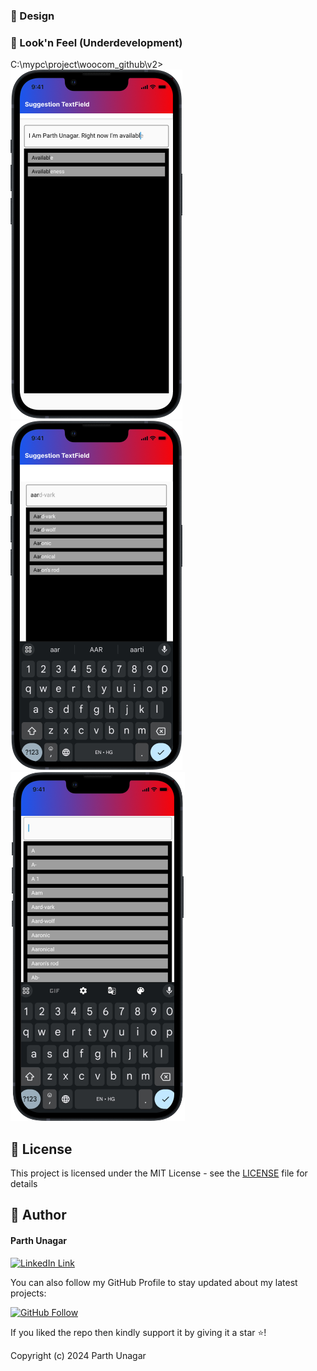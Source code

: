### 🎨 Design
### 👀 Look'n Feel (Underdevelopment)
C:\mypc\project\woocom_github\v2>
<img src="https://github.com/parthunagar/Suggestion_textfield_project/blob/main/assets/pkg_ui_ss3.png"><img src="https://github.com/parthunagar/Suggestion_textfield_project/blob/main/assets/pkg_ui_ss2.png"><img src="https://github.com/parthunagar/Suggestion_textfield_project/blob/main/assets/pkg_ui_ss1.png">


## 🔑 License
This project is licensed under the MIT License - see the [LICENSE](LICENSE.md) file for details

## 🧑 Author

#### Parth Unagar
[![LinkedIn Link](https://img.shields.io/badge/Connect-Unagar-blue.svg?logo=linkedin&longCache=true&style=social&label=Connect
)](https://www.linkedin.com/in/parth-unagar-154a88166/)

You can also follow my GitHub Profile to stay updated about my latest projects:

[![GitHub Follow](https://img.shields.io/badge/Connect-Unagar-blue.svg?logo=Github&longCache=true&style=social&label=Follow)](https://github.com/parthunagar)

If you liked the repo then kindly support it by giving it a star ⭐!

Copyright (c) 2024 Parth Unagar
